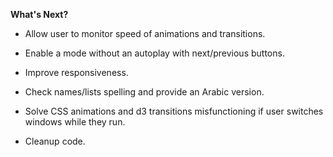 **What's Next?**

- Allow user to monitor speed of animations and transitions.

- Enable a mode without an autoplay with next/previous buttons.

- Improve responsiveness.

- Check names/lists spelling and provide an Arabic version. 

- Solve CSS animations and d3 transitions misfunctioning if user switches windows while they run. 

- Cleanup code. 